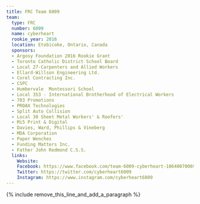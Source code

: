 ```yaml
---
title: FRC Team 6009
team:
  type: FRC
  number: 6009
  name: cyberheart
  rookie_year: 2016
  location: Etobicoke, Ontario, Canada
  sponsors:
  - Argosy Foundation 2016 Rookie Grant
  - Toronto Catholic District School Board
  - Local 27-Carpenters and Allied Workers
  - Ellard-Willson Engineering Ltd.
  - Corel Contracting Inc.
  - CSPC
  - Humbervale  Montessori School
  - Local 353 - International Brotherhood of Electrical Workers
  - 703 Promotions
  - PROAX Technologies
  - Split Auto Collision
  - Local 30 Sheet Metal Workers' & Roofers'
  - Mi5 Print & Digital
  - Davies, Ward, Phillips & Vineberg
  - MDA Corporation
  - Paper Wenches
  - Funding Matters Inc.
  - Father John Redmond C.S.S.
  links:
    Website:
    Facebook: https://www.facebook.com/team-6009-cyberheart-1064007006953683
    Twitter: https://twitter.com/cyberheart6009
    Instagram: https://www.instagram.com/cyberheart6009
---
```


{% include remove_this_line_and_add_a_paragraph %}